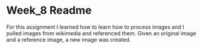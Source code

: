 # Week_8 Readme

For this assignment I learned how to learn how to process images and I pulled images from wikimedia and referenced them. Given an original image and a reference image, a new image was created.
